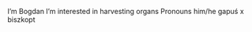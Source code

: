 I’m Bogdan
I’m interested in harvesting organs
Pronouns him/he
gapuś x biszkopt

<!---
JanMachowski678/JanMachowski678 is a ✨ special ✨ repository because its `README.md` (this file) appears on your GitHub profile.
You can click the Preview link to take a look at your changes.
--->
